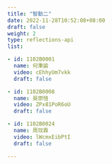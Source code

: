 ```yaml
---
title: "智動二"
date: 2022-11-28T10:52:08+08:00
draft: false
weight: 2
type: reflections-api
list:

- id: 1102B0001
  name: 何秉諭
  video: cEhhyUm7vkk
  draft: false

- id: 1102B0008
  name: 吳崇愷
  video: ZPx81PoR6oU
  draft: false

- id: 1102B0024
  name: 周玟霖
  video: lWcmxEibPtI
  draft: false

---
```

